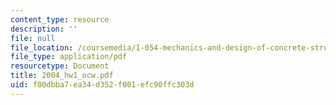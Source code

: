 ```yaml
---
content_type: resource
description: ''
file: null
file_location: /coursemedia/1-054-mechanics-and-design-of-concrete-structures-spring-2004/f00dbba7ea34d352f001efc90ffc303d_2004_hw1_ocw.pdf
file_type: application/pdf
resourcetype: Document
title: 2004_hw1_ocw.pdf
uid: f00dbba7-ea34-d352-f001-efc90ffc303d
---
```

